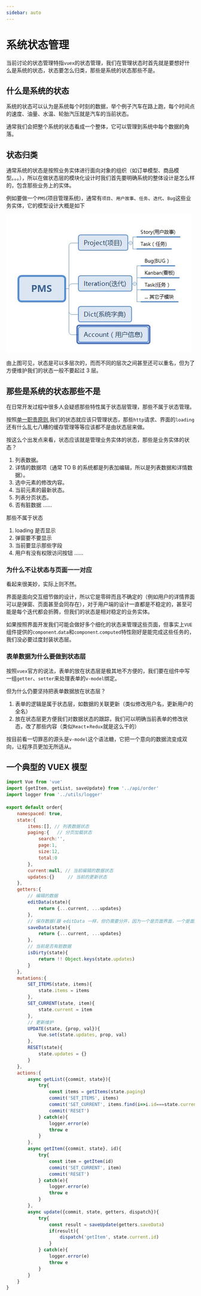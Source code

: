 ```yaml
---
sidebar: auto
---
```


# 系统状态管理

当前讨论的状态管理特指`vuex`的状态管理，我们在管理状态时首先就是要想好什么是系统的状态，状态要怎么归类，那些是系统的状态那些不是。

## 什么是系统的状态

系统的状态可以认为是系统每个时刻的数据，举个例子汽车在路上跑，每个时间点的速度、油量、水温、轮胎汽压就是汽车的当前状态。

通常我们会把整个系统的状态看成一个整体，它可以管理到系统中每个数据的角落。

## 状态归类

通常系统的状态是按照业务实体进行面向对象的组织（如订单模型、商品模型。。。），所以在做状态层的模块化设计时我们首先要明确系统的整体设计是怎么样的，包含那些业务上的实体。

例如要做一个`PMS`(项目管理系统)，通常有`项目`、`用户故事`、`任务`、`迭代`、`Bug`这些业务实体，它的模型设计大概是如下

![PMS](../../images/vuex-module.jpg)

由上图可见，状态是可以多层次的，而而不同的层次之间甚至还可以重名，但为了方便维护我们的状态一般不要起过 3 层。

## 那些是系统的状态那些不是

在日常开发过程中很多人会疑惑那些特性属于状态层管理，那些不属于状态管理。

按照[单一职责原则](https://baike.baidu.com/item/%E5%8D%95%E4%B8%80%E8%81%8C%E8%B4%A3%E5%8E%9F%E5%88%99/9456515),我们的状态就应该只管理状态，那些`http`请求、界面的`loading`还有什么乱七八糟的缓存管理等等应该都不是由状态层来做。

按这么个出发点来看，状态应该就是管理业务实体的状态，那些是业务实体的状态？

1. 列表数据。
2. 详情的数据项（通常 TO B 的系统都是列表加编辑，所以是列表数据和详情数据）。
3. 选中元素的修改内容。
4. 当前元素的最新状态。
5. 列表分页状态。
6. 否有脏数据
   ......

那些不属于状态

1. loading 是否显示
2. 弹窗要不要显示
3. 当前要显示那些字段
4. 用户有没有权限访问按钮
   ......

### 为什么不让状态与页面一一对应

看起来很美妙，实际上则不然。

界面是面向交互细节做的设计，所以它是零碎而且不确定的（例如用户的详情界面可以是弹窗、页面甚至会同存在），对于用户端的设计一直都是不稳定的，甚至可能是每个迭代都会折腾，但我们的状态是相对稳定的业务实体。

如果按照界面开发我们可能会做好多个细化的状态来管理这些页面，但事实上`VUE`组件提供的`component`.`data`和`component`.`computed`特性刚好是能完成这些任务的，我们没必要过度封装状态层。

### 表单数据为什么要做到状态层

按照`vuex`官方的说法，表单的放在状态层是极其地不方便的，我们要在组件中写一组`getter`、`setter`来处理表单的`v-model`绑定。

但为什么仍要坚持把表单数据放在状态层？

1. 表单的逻辑是属于状态层，如数据的关联更新（类似修改用户名，更新用户的全名）
2. 放在状态层更方便我们对数据状态的跟踪，我们可以明确当前表单的修改状态，改了那些内容（类似`React`+`Redux`就是这么干的）

按目前看一切罪恶的源头是`v-model`这个语法糖，它把一个意向的数据流变成双向，让程序员更加无所适从。

## 一个典型的 VUEX 模型

```js
import Vue from 'vue'
import {getItem, getList, saveUpdate} from '../api/order'
import logger from '../utils/logger'

export default order{
    namespaced: true,
    state:{
        items:[], // 列表数据状态
        paging:{   // 分页加载状态
            search:'',
            page:1,
            size:12,
            total:0
        },
        current:null, // 当前编辑的数据状态
        updates:{}     // 当前的更新状态
    },
    getters:{
        // 编辑的数据
        editData(state){
            return {...current, ...updates}
        },
        // 保存数据(跟 editData 一样，但仍需要分开，因为一个是页面界面，一个是面向API)
        saveData(state){
            return {...current, ...updates}
        },
        // 当前是否有脏数据
        isDirty(state){
            return !! Object.keys(state.updates)
        }
    },
    mutations:{
        SET_ITEMS(state, items){
            state.items = items
        },
        SET_CURRENT(state, item){
            state.current = item
        },
        // 更新维护
        UPDATE(state, {prop, val}){
            Vue.set(state.updates, prop, val)
        },
        RESET(state){
            state.updates = {}
        }
    },
    actions:{
        async getList({commit, state}){
            try{
                const items = getItems(state.paging)
                commit('SET_ITEMS', items)
                commit('SET_CURRENT', items.find(i=>i.id===state.current.id)||null)
                commit('RESET')
            } catch(e){
                logger.error(e)
                throw e
            }
        },
        async getItem({commit, state}, id){
            try{
                const item = getItem(id)
                commit('SET_CURRENT', item)
                commit('RESET')
            } catch(e){
                logger.error(e)
                throw e
            }
        },
        async update({commit, state, getters, dispatch}){
            try{
                const result = saveUpdate(getters.saveData)
                if(result){
                    dispatch('getItem', state.current.id)
                }
            } catch(e){
                logger.error(e)
                throw e
            }
        }
    }
}
```
